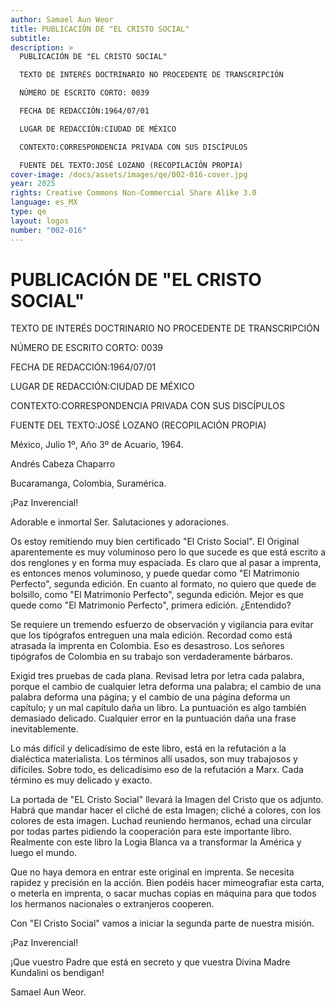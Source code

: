 ```yaml
---
author: Samael Aun Weor
title: PUBLICACIÓN DE "EL CRISTO SOCIAL"
subtitle:
description: >
  PUBLICACIÓN DE "EL CRISTO SOCIAL"

  TEXTO DE INTERÉS DOCTRINARIO NO PROCEDENTE DE TRANSCRIPCIÓN

  NÚMERO DE ESCRITO CORTO: 0039

  FECHA DE REDACCIÓN:1964/07/01

  LUGAR DE REDACCIÓN:CIUDAD DE MÉXICO

  CONTEXTO:CORRESPONDENCIA PRIVADA CON SUS DISCÍPULOS

  FUENTE DEL TEXTO:JOSÉ LOZANO (RECOPILACIÓN PROPIA)
cover-image: /docs/assets/images/qe/002-016-cover.jpg
year: 2025
rights: Creative Commons Non-Commercial Share Alike 3.0
language: es_MX
type: qe
layout: logos
number: "002-016"
---
```

# PUBLICACIÓN DE "EL CRISTO SOCIAL"

TEXTO DE INTERÉS DOCTRINARIO NO PROCEDENTE DE TRANSCRIPCIÓN

NÚMERO DE ESCRITO CORTO: 0039

FECHA DE REDACCIÓN:1964/07/01

LUGAR DE REDACCIÓN:CIUDAD DE MÉXICO

CONTEXTO:CORRESPONDENCIA PRIVADA CON SUS DISCÍPULOS

FUENTE DEL TEXTO:JOSÉ LOZANO (RECOPILACIÓN PROPIA)

México, Julio 1º, Año 3º de Acuario, 1964.

Andrés Cabeza Chaparro

Bucaramanga, Colombia, Suramérica.

¡Paz Inverencial!

Adorable e inmortal Ser. Salutaciones y adoraciones.

Os estoy remitiendo muy bien certificado "El Cristo Social". El Original aparentemente es muy voluminoso pero lo que sucede es que está escrito a dos renglones y en forma muy espaciada. Es claro que al pasar a imprenta, es entonces menos voluminoso, y puede quedar como "El Matrimonio Perfecto", segunda edición. En cuanto al formato, no quiero que quede de bolsillo, como "El Matrimonio Perfecto", segunda edición. Mejor es que quede como "El Matrimonio Perfecto", primera edición. ¿Entendido?

Se requiere un tremendo esfuerzo de observación y vigilancia para evitar que los tipógrafos entreguen una mala edición. Recordad como está atrasada la imprenta en Colombia. Eso es desastroso. Los señores tipógrafos de Colombia en su trabajo son verdaderamente bárbaros.

Exigid tres pruebas de cada plana. Revisad letra por letra cada palabra, porque el cambio de cualquier letra deforma una palabra; el cambio de una palabra deforma una página; y el cambio de una página deforma un capítulo; y un mal capítulo daña un libro. La puntuación es algo también demasiado delicado. Cualquier error en la puntuación daña una frase inevitablemente.

Lo más difícil y delicadísimo de este libro, está en la refutación a la dialéctica materialista. Los términos allí usados, son muy trabajosos y difíciles. Sobre todo, es delicadísimo eso de la refutación a Marx. Cada término es muy delicado y exacto.

La portada de "EL Cristo Social" llevará la Imagen del Cristo que os adjunto. Habrá que mandar hacer el cliché de esta Imagen; cliché a colores, con los colores de esta imagen. Luchad reuniendo hermanos, echad una circular por todas partes pidiendo la cooperación para este importante libro. Realmente con este libro la Logia Blanca va a transformar la América y luego el mundo.

Que no haya demora en entrar este original en imprenta. Se necesita rapidez y precisión en la acción. Bien podéis hacer mimeografiar esta carta, o meterla en imprenta, o sacar muchas copias en máquina para que todos los hermanos nacionales o extranjeros cooperen.

Con "El Cristo Social" vamos a iniciar la segunda parte de nuestra misión.

¡Paz Inverencial!

¡Que vuestro Padre que está en secreto y que vuestra Divina Madre Kundalini os bendigan!

Samael Aun Weor.

